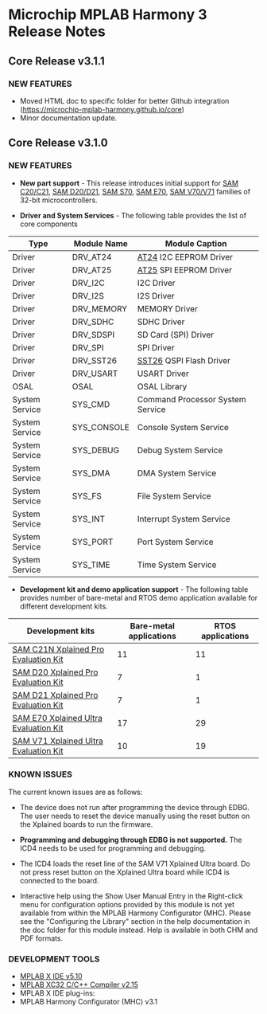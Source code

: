 # Microchip MPLAB Harmony 3 Release Notes
## Core Release v3.1.1
### NEW FEATURES
- Moved HTML doc to specific folder for better Github integration (https://microchip-mplab-harmony.github.io/core)
- Minor documentation update. 

## Core Release v3.1.0
### NEW FEATURES
- **New part support** - This release introduces initial support for [SAM C20/C21](https://www.microchip.com/design-centers/32-bit/sam-32-bit-mcus/sam-c-mcus), [SAM D20/D21](https://www.microchip.com/design-centers/32-bit/sam-32-bit-mcus/sam-d-mcus), [SAM S70](https://www.microchip.com/design-centers/32-bit/sam-32-bit-mcus/sam-s-mcus), [SAM E70](https://www.microchip.com/design-centers/32-bit/sam-32-bit-mcus/sam-e-mcus), [SAM V70/V71](https://www.microchip.com/design-centers/32-bit/sam-32-bit-mcus/sam-v-mcus) families of 32-bit microcontrollers.

- **Driver and System Services** - The following table provides the list of core components

| Type | Module Name |  Module Caption |
| --- | --- | --- |
| Driver | DRV\_AT24 | [AT24](https://www.microchip.com/design-centers/memory/serial-eeprom) I2C EEPROM Driver |
| Driver | DRV\_AT25 | [AT25](https://www.microchip.com/design-centers/memory/serial-eeprom) SPI EEPROM Driver |
| Driver | DRV\_I2C | I2C Driver |
| Driver | DRV\_I2S | I2S Driver |
| Driver | DRV\_MEMORY | MEMORY Driver |
| Driver | DRV\_SDHC | SDHC Driver |
| Driver | DRV\_SDSPI | SD Card (SPI) Driver |
| Driver | DRV\_SPI | SPI Driver |
| Driver | DRV\_SST26 | [SST26](https://www.microchip.com/ParamChartSearch/chart.aspx?branchID=71201) QSPI Flash Driver |
| Driver | DRV\_USART | USART Driver |
| OSAL | OSAL | OSAL Library |
| System Service | SYS\_CMD | Command Processor System Service |
| System Service | SYS\_CONSOLE | Console System Service |
| System Service | SYS\_DEBUG | Debug System Service |
| System Service | SYS\_DMA | DMA System Service |
| System Service | SYS\_FS | File System Service |
| System Service | SYS\_INT | Interrupt System Service |
| System Service | SYS\_PORT | Port System Service |
| System Service | SYS\_TIME | Time System Service |

- **Development kit and demo application support** - The following table provides number of bare-metal and RTOS demo application available for different development kits.

| Development kits | Bare-metal applications | RTOS applications |
| --- | --- | --- |
| [SAM C21N Xplained Pro Evaluation Kit](https://www.microchip.com/DevelopmentTools/ProductDetails.aspx?PartNO=ATSAMC21-XPRO) | 11 | 11 |
| [SAM D20 Xplained Pro Evaluation Kit](https://www.microchip.com/DevelopmentTools/ProductDetails.aspx?PartNO=ATSAMD20-XPRO) | 7 | 1 |
| [SAM D21 Xplained Pro Evaluation Kit](https://www.microchip.com/DevelopmentTools/ProductDetails.aspx?PartNO=ATSAMD21-XPRO) | 7 | 1 |
| [SAM E70 Xplained Ultra Evaluation Kit](https://www.microchip.com/DevelopmentTools/ProductDetails.aspx?PartNO=ATSAME70-XULT) | 17 | 29 |
| [SAM V71 Xplained Ultra Evaluation Kit](https://www.microchip.com/DevelopmentTools/ProductDetails.aspx?PartNO=ATSAMV71-XULT) | 10 | 19 |

### KNOWN ISSUES

The current known issues are as follows:

- The device does not run after programming the device through EDBG. The user needs to reset the device manually using the reset button on the Xplained boards to run the firmware.

- **Programming and debugging through EDBG is not supported.** The ICD4 needs to be used for programming and debugging.

- The ICD4 loads the reset line of the SAM V71 Xplained Ultra board. Do not press reset button on the Xplained Ultra board while ICD4 is connected to the board.

- Interactive help using the Show User Manual Entry in the Right-click menu for configuration options provided by this module is not yet available from within the MPLAB Harmony Configurator (MHC).  Please see the &quot;Configuring the Library&quot; section in the help documentation in the doc folder for this module instead.  Help is available in both CHM and PDF formats.

### DEVELOPMENT TOOLS

- [MPLAB X IDE v5.10](https://www.microchip.com/mplab/mplab-x-ide)
- [MPLAB XC32 C/C++ Compiler v2.15](https://www.microchip.com/mplab/compilers)
- MPLAB X IDE plug-ins:
 - MPLAB Harmony Configurator (MHC) v3.1
